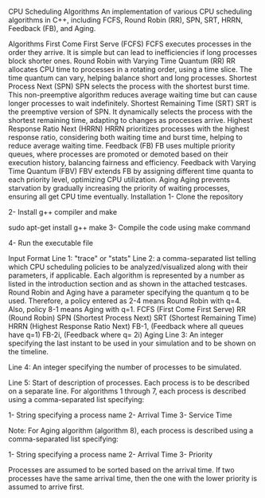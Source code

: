 CPU Scheduling Algorithms
An implementation of various CPU scheduling algorithms in C++, including FCFS, Round Robin (RR), SPN, SRT, HRRN, Feedback (FB), and Aging.

Algorithms
First Come First Serve (FCFS)
FCFS executes processes in the order they arrive. It is simple but can lead to inefficiencies if long processes block shorter ones.
Round Robin with Varying Time Quantum (RR)
RR allocates CPU time to processes in a rotating order, using a time slice. The time quantum can vary, helping balance short and long processes.
Shortest Process Next (SPN)
SPN selects the process with the shortest burst time. This non-preemptive algorithm reduces average waiting time but can cause longer processes to wait indefinitely.
Shortest Remaining Time (SRT)
SRT is the preemptive version of SPN. It dynamically selects the process with the shortest remaining time, adapting to changes as processes arrive.
Highest Response Ratio Next (HRRN)
HRRN prioritizes processes with the highest response ratio, considering both waiting time and burst time, helping to reduce average waiting time.
Feedback (FB)
FB uses multiple priority queues, where processes are promoted or demoted based on their execution history, balancing fairness and efficiency.
Feedback with Varying Time Quantum (FBV)
FBV extends FB by assigning different time quanta to each priority level, optimizing CPU utilization.
Aging
Aging prevents starvation by gradually increasing the priority of waiting processes, ensuring all get CPU time eventually.
Installation
1- Clone the repository

2- Install g++ compiler and make

sudo apt-get install g++ make
3- Compile the code using make command

4- Run the executable file

Input Format
Line 1: "trace" or "stats"
Line 2: a comma-separated list telling which CPU scheduling policies to be analyzed/visualized along with their parameters, if applicable. Each algorithm is represented by a number as listed in the introduction section and as shown in the attached testcases. Round Robin and Aging have a parameter specifying the quantum q to be used. Therefore, a policy entered as 2-4 means Round Robin with q=4. Also, policy 8-1 means Aging with q=1.
FCFS (First Come First Serve)
RR (Round Robin)
SPN (Shortest Process Next)
SRT (Shortest Remaining Time)
HRRN (Highest Response Ratio Next)
FB-1, (Feedback where all queues have q=1)
FB-2i, (Feedback where q= 2i)
Aging
Line 3: An integer specifying the last instant to be used in your simulation and to be shown on the timeline.

Line 4: An integer specifying the number of processes to be simulated.

Line 5: Start of description of processes. Each process is to be described on a separate line. For algorithms 1 through 7, each process is described using a comma-separated list specifying:

1- String specifying a process name
2- Arrival Time
3- Service Time

Note: For Aging algorithm (algorithm 8), each process is described using a comma-separated list specifying:

1- String specifying a process name
2- Arrival Time
3- Priority

Processes are assumed to be sorted based on the arrival time. If two processes have the same arrival time, then the one with the lower priority is assumed to arrive first.
